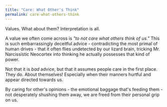 ```yaml
---
title: "Care: What Other's Think"
permalink: care-what-others-think
---
```


Values. What about them? Interpretation is all.

A value we often come across is *"to not care what others think of us."* This is such embarrassingly deceitful advice - contradicting the most primal of human drives - that it often flies undetected by our lizard brain, tricking Mr. Narcissistic Neocortex into thinking he actually possesses that kind of power.

Not that it is *bad* advice, but that it assumes people care in the first place. They do. About themselves! Especially when their manners hurtful and appear directed towards us.

By caring for other's opinions - the emotional baggage that's feeding them - not desperately shushing them away, we are freed from their personal grip on us.
